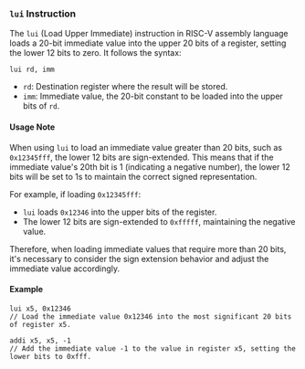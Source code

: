### `lui` Instruction

The `lui` (Load Upper Immediate) instruction in RISC-V assembly language loads a 20-bit immediate value into the upper 20 bits of a register, setting the lower 12 bits to zero. It follows the syntax:

```
lui rd, imm
```

- `rd`: Destination register where the result will be stored.
- `imm`: Immediate value, the 20-bit constant to be loaded into the upper bits of `rd`.

#### Usage Note

When using `lui` to load an immediate value greater than 20 bits, such as `0x12345fff`, the lower 12 bits are sign-extended. This means that if the immediate value's 20th bit is 1 (indicating a negative number), the lower 12 bits will be set to 1s to maintain the correct signed representation. 

For example, if loading `0x12345fff`:

- `lui` loads `0x12346` into the upper bits of the register.
- The lower 12 bits are sign-extended to `0xfffff`, maintaining the negative value.

Therefore, when loading immediate values that require more than 20 bits, it's necessary to consider the sign extension behavior and adjust the immediate value accordingly.

#### Example

```assembly
lui x5, 0x12346
// Load the immediate value 0x12346 into the most significant 20 bits of register x5.

addi x5, x5, -1
// Add the immediate value -1 to the value in register x5, setting the lower bits to 0xfff.

```